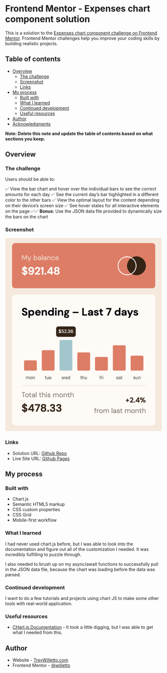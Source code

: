 # Frontend Mentor - Expenses chart component solution

This is a solution to the [Expenses chart component challenge on Frontend Mentor](https://www.frontendmentor.io/challenges/expenses-chart-component-e7yJBUdjwt). Frontend Mentor challenges help you improve your coding skills by building realistic projects.

## Table of contents

- [Overview](#overview)
  - [The challenge](#the-challenge)
  - [Screenshot](#screenshot)
  - [Links](#links)
- [My process](#my-process)
  - [Built with](#built-with)
  - [What I learned](#what-i-learned)
  - [Continued development](#continued-development)
  - [Useful resources](#useful-resources)
- [Author](#author)
- [Acknowledgments](#acknowledgments)

**Note: Delete this note and update the table of contents based on what sections you keep.**

## Overview

### The challenge

Users should be able to:

✅ View the bar chart and hover over the individual bars to see the correct amounts for each day
✅ See the current day’s bar highlighted in a different color to the other bars
✅ View the optimal layout for the content depending on their device’s screen size
✅ See hover states for all interactive elements on the page
✅✅ **Bonus**: Use the JSON data file provided to dynamically size the bars on the chart

### Screenshot

![](./screenshot.png)

### Links

- Solution URL: [Github Repo](https://your-solution-url.com)
- Live Site URL: [Github Pages](https://your-live-site-url.com)

## My process

### Built with

- Chart.js
- Semantic HTML5 markup
- CSS custom properties
- CSS Grid
- Mobile-first workflow

### What I learned

I had never used chart.js before, but I was able to look into the documentation and figure out all of the customization I needed. It was incredibly fulfilling to puzzle through.

I also needed to brush up on my async/await functions to successfully pull in the JSON data file, because the chart was loading before the data was parsed.

### Continued development

I want to do a few tutorials and projects using chart JS to make some other tools with real-world application.

### Useful resources

- [CHart.js Documentation](https://www.chartjs.org/docs/latest/) - It took a little digging, but I was able to get what I needed from this.

## Author

- Website - [TreyWilletto.com](https://www.treywilletto.com)
- Frontend Mentor - [@willetto](https://www.frontendmentor.io/profile/willetto)
